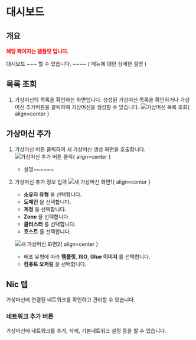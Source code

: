 
# 대시보드

## 개요
<span style="color:red">**해당 페이지는 템플릿 입니다.**</span>

대시보드 ~~~ 할 수 있습니다. ~~~~ ( 메뉴에 대한 상세한 설명 )

## 목록 조회

1. 가상머신의 목록을 확인하는 화면입니다.
    생성된 가상머신 목록을 확인하거나 가상머신 추가버튼을 클릭하여 가상머신을 생성할 수 있습니다.
    ![가상머신 목록 조회](../../assets/images/admin-guide/mold/compute/compute-vm1.png){ align=center }

## 가상머신 추가

1. 가상머신 버튼 클릭하여 새 가상머신 생성 화면을 호출합니다.
    ![가상머신 추가 버튼 클릭](../../assets/images/admin-guide/mold/compute/compute-vm2.png){ align=center }
    * 설명~~~~~~

2. 가상머신 추가 정보 입력
    ![새 가상머신 화면1](../../assets/images/admin-guide/mold/compute/compute-vm3.png){ align=center }
    
    * **소유자 유형** 을 선택합니다.
    * **도메인** 을 선택합니다.
    * **계정** 을 선택합니다.
    * **Zone** 을 선택합니다.
    * **클러스터** 를 선택합니다.
    * **호스트** 를 선택합니다.
    
    ![새 가상머신 화면2](../../assets/images/admin-guide/mold/compute/compute-vm4.png){ align=center }
    
    * 배포 유형에 따라 **템플릿**, **ISO**, **Glue 이미지** 를 선택합니다.  
    * **컴퓨트 오퍼링** 을 선택합니다.

## Nic 탭

가상머신에 연결된 네트워크를 확인하고 관리할 수 있습니다.


###  네트워크 추가 버튼

가상머신에 네트워크를 추가, 삭제, 기본네트워크 설정 등을 할 수 있습니다.

